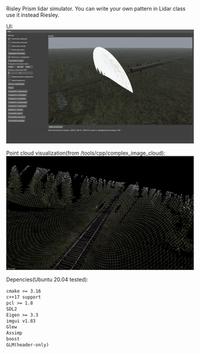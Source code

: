 Risley Prism lidar simulator. You can write your own pattern in Lidar class use it instead Riesley.

UI:
![program ui](https://github.com/biblbrox/3dScene/blob/main/res/program_ui.png)

Point cloud visualization(from /tools/cpp/complex_image_cloud):
![visualization](https://github.com/biblbrox/3dScene/blob/main/res/visualization.png)

Depencies(Ubuntu 20.04 tested):
```
cmake >= 3.16
c++17 support
pcl >= 1.8
SDL2
Eigen >= 3.3
imgui v1.83
Glew
Assimp
boost
GLM(header-only)
```
